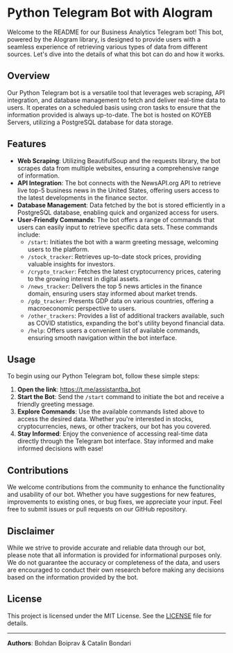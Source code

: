 # Python Telegram Bot with AIogram

Welcome to the README for our Business Analytics Telegram bot! This bot, powered by the AIogram library, is designed to provide users with a seamless experience of retrieving various types of data from different sources. Let's dive into the details of what this bot can do and how it works.

## Overview

Our Python Telegram bot is a versatile tool that leverages web scraping, API integration, and database management to fetch and deliver real-time data to users. It operates on a scheduled basis using cron tasks to ensure that the information provided is always up-to-date. The bot is hosted on KOYEB Servers, utilizing a PostgreSQL database for data storage.

## Features

- **Web Scraping**: Utilizing BeautifulSoup and the requests library, the bot scrapes data from multiple websites, ensuring a comprehensive range of information.
- **API Integration**: The bot connects with the NewsAPI.org API to retrieve live top-5 business news in the United States, offering users access to the latest developments in the finance sector.
- **Database Management**: Data fetched by the bot is stored efficiently in a PostgreSQL database, enabling quick and organized access for users.
- **User-Friendly Commands**: The bot offers a range of commands that users can easily input to retrieve specific data sets. These commands include:
    - `/start`: Initiates the bot with a warm greeting message, welcoming users to the platform.
    - `/stock_tracker`: Retrieves up-to-date stock prices, providing valuable insights for investors.
    - `/crypto_tracker`: Fetches the latest cryptocurrency prices, catering to the growing interest in digital assets.
    - `/news_tracker`: Delivers the top 5 news articles in the finance domain, ensuring users stay informed about market trends.
    - `/gdp_tracker`: Presents GDP data on various countries, offering a macroeconomic perspective to users.
    - `/other_trackers`: Provides a list of additional trackers available, such as COVID statistics, expanding the bot's utility beyond financial data.
    - `/help`: Offers users a convenient list of available commands, ensuring smooth navigation within the bot interface.

## Usage

To begin using our Python Telegram bot, follow these simple steps:

1. **Open the link**: https://t.me/assistantba_bot
2. **Start the Bot**: Send the `/start` command to initiate the bot and receive a friendly greeting message.
3. **Explore Commands**: Use the available commands listed above to access the desired data. Whether you're interested in stocks, cryptocurrencies, news, or other trackers, our bot has you covered.
4. **Stay Informed**: Enjoy the convenience of accessing real-time data directly through the Telegram bot interface. Stay informed and make informed decisions with ease!

## Contributions

We welcome contributions from the community to enhance the functionality and usability of our bot. Whether you have suggestions for new features, improvements to existing ones, or bug fixes, we appreciate your input. Feel free to submit issues or pull requests on our GitHub repository.

## Disclaimer

While we strive to provide accurate and reliable data through our bot, please note that all information is provided for informational purposes only. We do not guarantee the accuracy or completeness of the data, and users are encouraged to conduct their own research before making any decisions based on the information provided by the bot.

## License

This project is licensed under the MIT License. See the [LICENSE](LICENSE) file for details.

---

**Authors**: Bohdan Boiprav & Catalin Bondari
